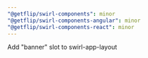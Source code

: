 ```yaml
---
"@getflip/swirl-components": minor
"@getflip/swirl-components-angular": minor
"@getflip/swirl-components-react": minor
---
```


Add "banner" slot to swirl-app-layout
